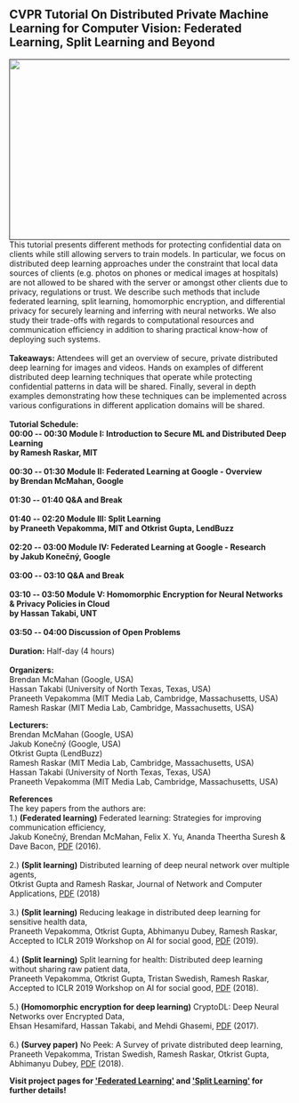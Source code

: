 ## CVPR Tutorial On Distributed Private Machine Learning for Computer Vision: Federated Learning, Split Learning and Beyond

<a href=""><img src="nopeekcvpr.github.io/title.png" align="left" height="325" width="600"> </a>

This tutorial presents different methods for protecting confidential data on clients
while still allowing servers to train models. In particular, we focus on distributed deep learning
approaches under the constraint that local data sources of clients (e.g. photos on phones or
medical images at hospitals) are not allowed to be shared with the server or amongst other
clients due to privacy, regulations or trust. We describe such methods that include federated
learning, split learning, homomorphic encryption, and differential privacy for securely learning
and inferring with neural networks. We also study their trade-offs with regards to computational
resources and communication efficiency in addition to sharing practical know-how of deploying
such systems. 
<br/><br/>
**Takeaways:** Attendees will get an overview of secure, private distributed deep learning for
images and videos. Hands on examples of different distributed deep learning techniques that
operate while protecting confidential patterns in data will be shared. Finally, several in depth
examples demonstrating how these techniques can be implemented across various
configurations in different application domains will be shared.
<br/><br/>
**Tutorial Schedule: <br/>
00:00 -- 00:30 Module I: Introduction to Secure ML and Distributed Deep Learning <br/> by
Ramesh Raskar, MIT <br/><br/>
00:30 -- 01:30 Module II: Federated Learning at Google - Overview <br/> by
Brendan McMahan, Google <br/><br/>
01:30 -- 01:40 Q&A and Break<br/><br/>
01:40 -- 02:20 Module III: Split Learning <br/> by Praneeth Vepakomma, MIT and Otkrist Gupta, LendBuzz<br/><br/>
02:20 -- 03:00 Module IV: Federated Learning at Google - Research <br/> by
Jakub Konečný, Google<br/><br/>
03:00 -- 03:10 Q&A and Break<br/><br/>
03:10 -- 03:50 Module V:  Homomorphic Encryption for Neural Networks & Privacy Policies in Cloud <br/> by
Hassan Takabi, UNT <br/><br/>
03:50 -- 04:00 Discussion of Open Problems <br/><br/>**
**Duration:** Half-day (4 hours)<br/><br/>
**Organizers:**<br/>
Brendan McMahan (Google, USA)<br/>
Hassan Takabi (University of North Texas, Texas, USA)<br/>
Praneeth Vepakomma (MIT Media Lab, Cambridge, Massachusetts, USA)<br/>
Ramesh Raskar (MIT Media Lab, Cambridge, Massachusetts, USA)<br/>

**Lecturers:**<br/>
Brendan McMahan (Google, USA)<br/>
Jakub Konečný (Google, USA)<br/>
Otkrist Gupta (LendBuzz)<br/>
Ramesh Raskar (MIT Media Lab, Cambridge, Massachusetts, USA)<br/>
Hassan Takabi (University of North Texas, Texas, USA)<br/>
Praneeth Vepakomma (MIT Media Lab, Cambridge, Massachusetts, USA) <br/>

**References** <br/>
The key papers from the authors are:<br/>
1.) **(Federated learning)** Federated learning: Strategies for improving communication efficiency, <br/>Jakub Konečný, Brendan McMahan, Felix X. Yu, Ananda Theertha Suresh & Dave Bacon, [PDF](https://arxiv.org/pdf/1610.05492) (2016).<br/><br/>
2.) **(Split learning)** Distributed learning of deep neural network over multiple agents,<br/> Otkrist Gupta and Ramesh Raskar, Journal of
Network and Computer Applications, [PDF](https://www.sciencedirect.com/science/article/pii/S1084804518301590) (2018) <br/><br/>
3.) **(Split learning)** Reducing leakage in distributed deep learning for sensitive health data,<br/> Praneeth Vepakomma, Otkrist Gupta, Abhimanyu Dubey, Ramesh Raskar, Accepted to ICLR 2019 Workshop on AI for social good, [PDF](https://aiforsocialgood.github.io/iclr2019/accepted/track1/pdfs/29_aisg_iclr2019.pdf) (2019).<br/><br/>
4.) **(Split learning)** Split learning for health: Distributed deep learning without sharing raw patient data, <br/> Praneeth Vepakomma, Otkrist Gupta, Tristan Swedish, Ramesh Raskar, Accepted to ICLR 2019 Workshop on AI for social good, [PDF](https://arxiv.org/pdf/1812.00564.pdf) (2018).<br/><br/>
5.) **(Homomorphic encryption for deep learning)** CryptoDL: Deep Neural Networks over Encrypted Data, <br/> Ehsan Hesamifard, Hassan Takabi, and Mehdi Ghasemi, [PDF](https://arxiv.org/pdf/1711.05189) (2017).<br/><br/>
6.) **(Survey paper)** No Peek: A Survey of private distributed deep learning, <br/> Praneeth Vepakomma, Tristan Swedish, Ramesh Raskar, Otkrist Gupta, Abhimanyu Dubey, [PDF](https://arxiv.org/pdf/1812.03288.pdf) (2018).<br/>

**Visit project pages for ['Federated Learning'](https://www.tensorflow.org/federated) and ['Split Learning'](https://splitlearning.github.io/) for further details!** <br/>
